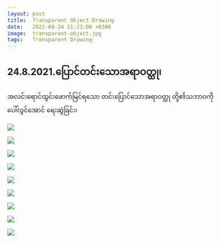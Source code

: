 ```yaml
---
layout: post
title:  Transparent Object Drawing 
date:   2021-08-24 21:23:00 +0300
image:  transparent-object.jpg
tags:   Transparent Drawing
---
```

## 24.8.2021.ပြောင်တင်းသောအရာဝတ္ထု၊ 
အလင်းရောင်ထွင်းဖောက်မြင်ရသော တင်းပြောင်သောအရာဝတ္ထု တို့၏သဘာဝကိုပေါ်လွင်​အောင် ရေးဆွဲခြင်း၊

![]({{site.baseurl}}/img/transparent-object/01.jpg)

![]({{site.baseurl}}/img/transparent-object/02.jpg)

![]({{site.baseurl}}/img/transparent-object/03.jpg)

![]({{site.baseurl}}/img/transparent-object/04.jpg)

![]({{site.baseurl}}/img/transparent-object/05.jpg)

![]({{site.baseurl}}/img/transparent-object/06.jpg)

![]({{site.baseurl}}/img/transparent-object/07.jpg)

![]({{site.baseurl}}/img/transparent-object/08.jpg)

![]({{site.baseurl}}/img/transparent-object/09.jpg)